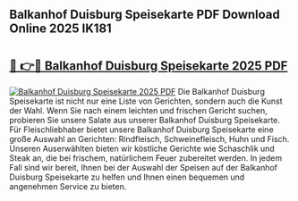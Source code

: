 ## Balkanhof Duisburg Speisekarte PDF Download Online 2025 IK181

# <h2><a href="http://gc73pit.nevu.top/?p=Balkanhof+Duisburg+Speisekarte">🔗 👉🔴 Balkanhof Duisburg Speisekarte 2025 PDF</a></h2>

[![Balkanhof Duisburg Speisekarte 2025 PDF](https://i.imgur.com/dBaPXMq.png)](http://gc73pit.nevu.top/?p=Balkanhof+Duisburg+Speisekarte)
Die Balkanhof Duisburg Speisekarte ist nicht nur eine Liste von Gerichten, sondern auch die Kunst der Wahl. Wenn Sie nach einem leichten und frischen Gericht suchen, probieren Sie unsere Salate aus unserer Balkanhof Duisburg Speisekarte. Für Fleischliebhaber bietet unsere Balkanhof Duisburg Speisekarte eine große Auswahl an Gerichten: Rindfleisch, Schweinefleisch, Huhn und Fisch. Unseren Auserwählten bieten wir köstliche Gerichte wie Schaschlik und Steak an, die bei frischem, natürlichem Feuer zubereitet werden. In jedem Fall sind wir bereit, Ihnen bei der Auswahl der Speisen auf der Balkanhof Duisburg Speisekarte zu helfen und Ihnen einen bequemen und angenehmen Service zu bieten.
